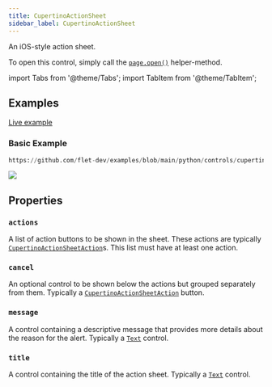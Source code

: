 ```yaml
---
title: CupertinoActionSheet
sidebar_label: CupertinoActionSheet
---
```


An iOS-style action sheet.

To open this control, simply call the [`page.open()`](/docs/controls/page#opencontrol) helper-method.

import Tabs from '@theme/Tabs';
import TabItem from '@theme/TabItem';

## Examples

[Live example](https://flet-controls-gallery.fly.dev/dialogs/cupertinoactionsheet)

### Basic Example


```python reference
https://github.com/flet-dev/examples/blob/main/python/controls/cupertino/cupertino-dialogs-alerts-panels/cupertino-action-sheet-example.py
```


<img src="/img/docs/controls/cupertino-action-sheet/basic-cupertino-action-sheet.png" className="screenshot-40"/>

## Properties

### `actions`

A list of action buttons to be shown in the sheet. These actions are typically [`CupertinoActionSheetAction`](/docs/controls/cupertinoactionsheetaction)s. This list must have at least one action.

### `cancel`

An optional control to be shown below the actions but grouped separately from them. Typically a [`CupertinoActionSheetAction`](/docs/controls/cupertinoactionsheetaction) button.

### `message`

A control containing a descriptive message that provides more details about the reason for the alert. Typically
a [`Text`](/docs/controls/text) control.

### `title`

A control containing the title of the action sheet. Typically a [`Text`](/docs/controls/text) control.
